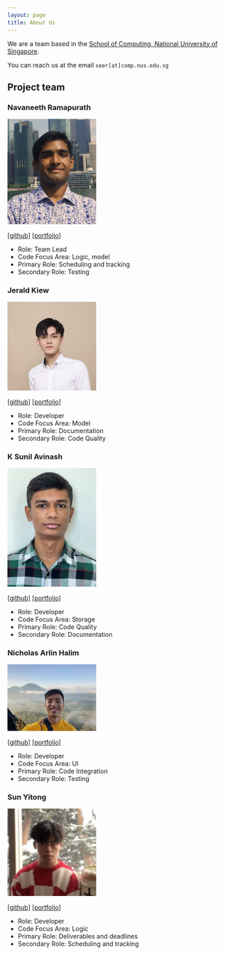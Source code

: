 ```yaml
---
layout: page
title: About Us
---
```

We are a team based in the [School of Computing, National University of Singapore](http://www.comp.nus.edu.sg).

You can reach us at the email `seer[at]comp.nus.edu.sg`

## Project team

### Navaneeth Ramapurath

<img src="images/nramapurath.png" width="200px">

[[github](https://github.com/nramapurath)]
[[portfolio](team/nramapurath.md)]

- Role: Team Lead
- Code Focus Area: Logic, model
- Primary Role: Scheduling and tracking
- Secondary Role: Testing

### Jerald Kiew

<img src="images/jeraldkiew.png" width="200px">

[[github](http://github.com/jeraldkiew)]
[[portfolio](team/jeraldkiew.md)]

- Role: Developer
- Code Focus Area: Model
- Primary Role: Documentation
- Secondary Role: Code Quality

### K Sunil Avinash

<img src="images/ksunil2001.png" width="200px">

[[github](http://github.com/ksunil2001)]
[[portfolio](team/ksunil2001.md)]

- Role: Developer
- Code Focus Area: Storage
- Primary Role: Code Quality
- Secondary Role: Documentation

### Nicholas Arlin Halim

<img src="images/daytona65.png" width="200px">

[[github](http://github.com/daytona65)]
[[portfolio](team/daytona65.md)]

- Role: Developer
- Code Focus Area: UI
- Primary Role: Code Integration
- Secondary Role: Testing

### Sun Yitong

<img src="images/yitong241.png" width="200px">

[[github](http://github.com/yitong241)]
[[portfolio](team/yitong241.md)]

- Role: Developer
- Code Focus Area: Logic
- Primary Role: Deliverables and deadlines
- Secondary Role: Scheduling and tracking
